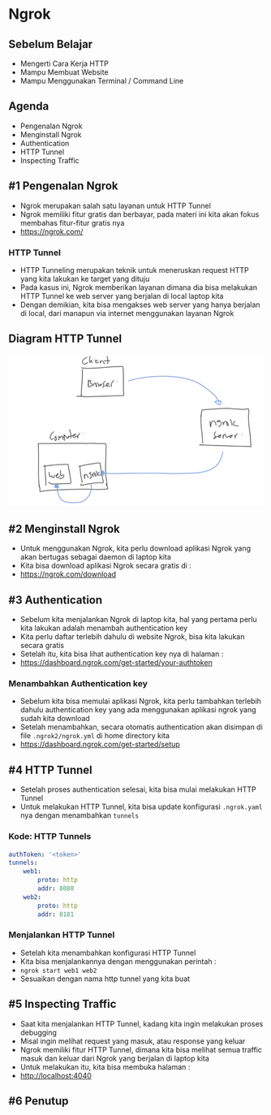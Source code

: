 # Ngrok

## Sebelum Belajar

- Mengerti Cara Kerja HTTP
- Mampu Membuat Website
- Mampu Menggunakan Terminal / Command Line

## Agenda

- Pengenalan Ngrok
- Menginstall Ngrok
- Authentication
- HTTP Tunnel
- Inspecting Traffic

## #1 Pengenalan Ngrok

- Ngrok merupakan salah satu layanan untuk HTTP Tunnel
- Ngrok memiliki fitur gratis dan berbayar, pada materi ini kita akan fokus membahas fitur-fitur gratis nya
- <https://ngrok.com/>

### HTTP Tunnel

- HTTP Tunneling merupakan teknik untuk meneruskan request HTTP yang kita lakukan ke target yang dituju
- Pada kasus ini, Ngrok memberikan layanan dimana dia bisa melakukan HTTP Tunnel ke web server yang berjalan di local laptop kita
- Dengan demikian, kita bisa mengakses web server yang hanya berjalan di local, dari manapun via internet menggunakan layanan Ngrok

## Diagram HTTP Tunnel

![Diagram HTTP Tunnel](./images/ngrok-01.jpg)

## #2 Menginstall Ngrok

- Untuk menggunakan Ngrok, kita perlu download aplikasi Ngrok yang akan bertugas sebagai daemon di laptop kita
- Kita bisa download aplikasi Ngrok secara gratis di :
- <https://ngrok.com/download>

## #3 Authentication

- Sebelum kita menjalankan Ngrok di laptop kita, hal yang pertama perlu kita lakukan adalah menambah authentication key
- Kita perlu daftar terlebih dahulu di website Ngrok, bisa kita lakukan secara gratis
- Setelah itu, kita bisa lihat authentication key nya di halaman :
- <https://dashboard.ngrok.com/get-started/your-authtoken>

### Menambahkan Authentication key

- Sebelum kita bisa memulai aplikasi Ngrok, kita perlu tambahkan terlebih dahulu authentication key yang ada menggunakan aplikasi ngrok yang sudah kita download
- Setelah menambahkan, secara otomatis authentication akan disimpan di file `.ngrok2/ngrok.yml` di home directory kita
- <https://dashboard.ngrok.com/get-started/setup>

## #4 HTTP Tunnel

- Setelah proses authentication selesai, kita bisa mulai melakukan HTTP Tunnel
- Untuk melakukan HTTP Tunnel, kita bisa update konfigurasi `.ngrok.yaml` nya dengan menambahkan `tunnels`

### Kode: HTTP Tunnels

```yml
authToken: '<token>'
tunnels:
	web1:
		proto: http
		addr: 8080
	web2:
		proto: http
		addr: 8181
```

### Menjalankan HTTP Tunnel

- Setelah kita menambahkan konfigurasi HTTP Tunnel
- Kita bisa menjalankannya dengan menggunakan perintah :
- `ngrok start web1 web2`
- Sesuaikan dengan nama http tunnel yang kita buat

## #5 Inspecting Traffic

- Saat kita menjalankan HTTP Tunnel, kadang kita ingin melakukan proses debugging
- Misal ingin melihat request yang masuk, atau response yang keluar
- Ngrok memiliki fitur HTTP Tunnel, dimana kita bisa melihat semua traffic masuk dan keluar dari Ngrok yang berjalan di laptop kita
- Untuk melakukan itu, kita bisa membuka halaman :
- <http://localhost:4040>

## #6 Penutup
